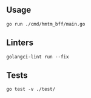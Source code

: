 ## Usage

```shell
go run ./cmd/hmtm_bff/main.go
```


## Linters

```shell
golangci-lint run --fix
```


## Tests

```shell
go test -v ./test/
```
